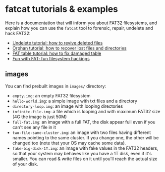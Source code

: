 # fatcat tutorials & examples

Here is a documentation that will inform you about FAT32 filesystems,
and explain how you can use the `fatcat` tool to forensic, repair,
undelete and hack FAT32:

* [Undelete tutorial: how to revive deleted files](undelete.md)
* [Orphan tutorial: how to recover lost files and directories](orphan.md)
* [FAT table tutorial: how to fix damaged table](fat.md)
* [Fun with FAT: fun filesystem hackings](fun-with-fat.md)

## images

You can find prebuilt images in `images/` directory:

* `empty.img`: an empty FAT32 filesystem
* `hello-world.img`: a simple image with txt files and a directory
* `directory-loop.img`: an image with looping directories
* `infinite-file.img`: a file which is looping and with maximum FAT32 size
  (4G the image is just 50M)
* `full-fat.img`: an image with a full FAT, the disk appear full even
  if you can't see any file in it
* `two-file-same-cluster.img`: an image with two files having different
  names pointing to the same cluster. If you change one, the other will be
  changed too (note that your OS may cache some data).
* `fake-big-disk-1T.img`: an image with fake values in the FAT32 headers,
  so that your system may behaves like you have a 1T disk, even if it's smaller.
  You can read & write files on it until you'll reach the actual size of your
  disk.
